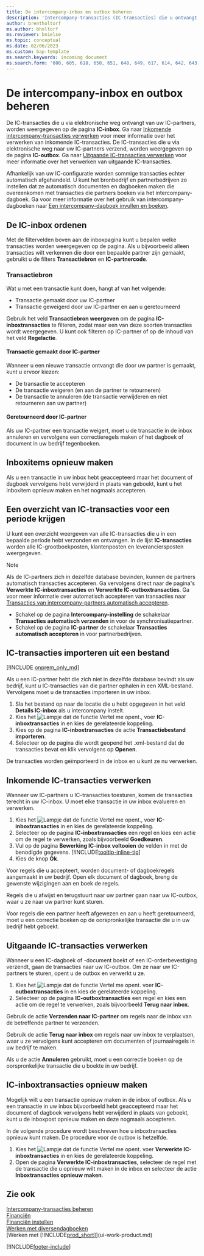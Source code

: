 ```yaml
---
title: De intercompany-inbox en outbox beheren
description: 'Intercompany-transacties (IC-transacties) die u ontvangt van uw partners worden weergegeven in de IC-inbox, waar u ze handmatig of automatisch verwerkt.'
author: brentholtorf
ms.author: bholtorf
ms.reviewer: bnielse
ms.topic: conceptual
ms.date: 02/06/2023
ms.custom: bap-template
ms.search.keywords: incoming document
ms.search.form: '600, 605, 618, 650, 651, 648, 649, 617, 614, 642, 643, 640, 641, 613, 616, 646, 647, 644, 645, 615, 619, 612, 638, 639, 636, 637, 611'
---
```

# <a name="manage-the-intercompany-inbox-and-outbox"></a><a name="manage-the-intercompany-inbox-and-outbox"></a><a name="manage-the-intercompany-inbox-and-outbox"></a>De intercompany-inbox en outbox beheren

De IC-transacties die u via elektronische weg ontvangt van uw IC-partners, worden weergegeven op de pagina **IC-inbox**. Ga naar [Inkomende intercompany-transacties verwerken](#process-incoming-intercompany-transactions) voor meer informatie over het verwerken van inkomende IC-transacties. De IC-transacties die u via elektronische weg naar uw IC-partners verzend, worden weergegeven op de pagina **IC-outbox**. Ga naar [Uitgaande IC-transacties verwerken](#to-process-outgoing-intercompany-transactions) voor meer informatie over het verwerken van uitgaande IC-transacties.

Afhankelijk van uw IC-configuratie worden sommige transacties echter automatisch afgehandeld. U kunt het bronbedrijf en partnerbedrijven zo instellen dat ze automatisch documenten en dagboeken maken die overeenkomen met transacties die partners boeken via het intercompany-dagboek. Ga voor meer informatie over het gebruik van intercompany-dagboeken naar [Een intercompany-dagboek invullen en boeken](intercompany-how-work-documents-journals.md#fill-in-and-post-an-intercompany-journal).  

## <a name="organizing-the-inbox"></a><a name="organizing-the-inbox"></a><a name="organizing-the-inbox"></a>De IC-inbox ordenen

Met de filtervelden boven aan de inboxpagina kunt u bepalen welke transacties worden weergegeven op de pagina. Als u bijvoorbeeld alleen transacties wilt verkennen die door een bepaalde partner zijn gemaakt, gebruikt u de filters **Transactiebron** en **IC-partnercode**.  

### <a name="transaction-source"></a><a name="transaction-source"></a><a name="transaction-source"></a>Transactiebron

Wat u met een transactie kunt doen, hangt af van het volgende:  

* Transactie gemaakt door uw IC-partner  
* Transactie geweigerd door uw IC-partner en aan u geretourneerd  

Gebruik het veld **Transactiebron weergeven** om de pagina **IC-inboxtransacties** te filteren, zodat maar een van deze soorten transacties wordt weergegeven. U kunt ook filteren op IC-partner of op de inhoud van het veld **Regelactie**.  

#### <a name="created-by-intercompany-partner"></a><a name="created-by-intercompany-partner"></a><a name="created-by-intercompany-partner"></a>Transactie gemaakt door IC-partner

 Wanneer u een nieuwe transactie ontvangt die door uw partner is gemaakt, kunt u ervoor kiezen:

* De transactie te accepteren  
* De transactie weigeren (en aan de partner te retourneren)  
* De transactie te annuleren (de transactie verwijderen en niet retourneren aan uw partner)  

#### <a name="returned-from-intercompany-partner"></a><a name="returned-from-intercompany-partner"></a><a name="returned-from-intercompany-partner"></a>Geretourneerd door IC-partner

Als uw IC-partner een transactie weigert, moet u de transactie in de inbox annuleren en vervolgens een correctieregels maken of het dagboek of document in uw bedrijf tegenboeken.  

## <a name="recreating-inbox-entries"></a><a name="recreating-inbox-entries"></a><a name="recreating-inbox-entries"></a>Inboxitems opnieuw maken

Als u een transactie in uw inbox hebt geaccepteerd maar het document of dagboek vervolgens hebt verwijderd in plaats van geboekt, kunt u het inboxitem opnieuw maken en het nogmaals accepteren.  

## <a name="get-an-overview-of-intercompany-transactions-for-a-period"></a><a name="get-an-overview-of-intercompany-transactions-for-a-period"></a><a name="get-an-overview-of-intercompany-transactions-for-a-period"></a>Een overzicht van IC-transacties voor een periode krijgen

U kunt een overzicht weergeven van alle IC-transacties die u in een bepaalde periode hebt verzonden en ontvangen. In de lijst **IC-transacties** worden alle IC-grootboekposten, klantenposten en leveranciersposten weergegeven.

> [!NOTE]  
> Als de IC-partners zich in dezelfde database bevinden, kunnen de partners automatisch transacties accepteren. Ga vervolgens direct naar de pagina's **Verwerkte IC-inboxtransacties** en **Verwerkte IC-outboxtransacties**. Ga voor meer informatie over automatisch accepteren van transacties naar [Transacties van intercompany-partners automatisch accepteren](intercompany-how-setup.md#auto-accept-transactions-from-intercompany-partners).  
>
> * Schakel op de pagina **Intercompany-instelling** de schakelaar **Transacties automatisch verzenden** in voor de synchronisatiepartner.
> * Schakel op de pagina **IC-partner** de schakelaar **Transacties automatisch accepteren** in voor partnerbedrijven.  

## <a name="import-intercompany-transactions-from-a-file"></a><a name="import-intercompany-transactions-from-a-file"></a><a name="import-intercompany-transactions-from-a-file"></a>IC-transacties importeren uit een bestand

[!INCLUDE [onprem_only_md](includes/onprem_only_md.md)]

Als u een IC-partner hebt die zich niet in dezelfde database bevindt als uw bedrijf, kunt u IC-transacties van die partner ophalen in een XML-bestand. Vervolgens moet u de transacties importeren in uw inbox.  

1. Sla het bestand op naar de locatie die u hebt opgegeven in het veld **Details IC-inbox** als u intercompany instelt.  
2. Kies het ![Lampje dat de functie Vertel me opent.](media/ui-search/search_small.png "Vertel me wat u wilt doen"), voer **IC-inboxtransacties** in en kies de gerelateerde koppeling.
3. Kies op de pagina **IC-inboxtransacties** de actie **Transactiebestand importeren**.  
4. Selecteer op de pagina die wordt geopend het .xml-bestand dat de transacties bevat en klik vervolgens op **Openen**.  

De transacties worden geïmporteerd in de inbox en u kunt ze nu verwerken.

## <a name="process-incoming-intercompany-transactions"></a><a name="process-incoming-intercompany-transactions"></a><a name="process-incoming-intercompany-transactions"></a>Inkomende IC-transacties verwerken

Wanneer uw IC-partners u IC-transacties toesturen, komen de transacties terecht in uw IC-inbox. U moet elke transactie in uw inbox evalueren en verwerken.  

1. Kies het ![Lampje dat de functie Vertel me opent.](media/ui-search/search_small.png "Vertel me wat u wilt doen"), voer **IC-inboxtransacties** in en kies de gerelateerde koppeling.  
2. Selecteer op de pagina **IC-inboxtransacties** een regel en kies een actie om de regel te verwerken, zoals bijvoorbeeld **Goedkeuren**.
3. Vul op de pagina **Bewerking IC-inbox voltooien** de velden in met de benodigde gegevens. [!INCLUDE[tooltip-inline-tip](includes/tooltip-inline-tip_md.md)]
4. Kies de knop **Ok**.  

Voor regels die u accepteert, worden document- of dagboekregels aangemaakt in uw bedrijf. Open elk document of dagboek, breng de gewenste wijzigingen aan en boek de regels.  

Regels die u afwijst en terugstuurt naar uw partner gaan naar uw IC-outbox, waar u ze naar uw partner kunt sturen.

Voor regels die een partner heeft afgewezen en aan u heeft geretourneerd, moet u een correctie boeken op de oorspronkelijke transactie die u in uw bedrijf hebt geboekt.

## <a name="to-process-outgoing-intercompany-transactions"></a><a name="to-process-outgoing-intercompany-transactions"></a><a name="to-process-outgoing-intercompany-transactions"></a>Uitgaande IC-transacties verwerken

Wanneer u een IC-dagboek of -document boekt of een IC-orderbevestiging verzendt, gaan de transacties naar uw IC-outbox. Om ze naar uw IC-partners te sturen, opent u de outbox en verwerkt u ze.  

1. Kies het ![Lampje dat de functie Vertel me opent.](media/ui-search/search_small.png "Vertel me wat u wilt doen") voer **IC-outboxtransacties** in en kies de gerelateerde koppeling.  
2. Selecteer op de pagina **IC-outboxtransacties** een regel en kies een actie om de regel te verwerken, zoals bijvoorbeeld **Terug naar inbox**.

Gebruik de actie **Verzenden naar IC-partner** om regels naar de inbox van de betreffende partner te verzenden.

Gebruik de actie **Terug naar inbox** om regels naar uw inbox te verplaatsen, waar u ze vervolgens kunt accepteren om documenten of journaalregels in uw bedrijf te maken.  

Als u de actie **Annuleren** gebruikt, moet u een correctie boeken op de oorspronkelijke transactie die u boekte in uw bedrijf.  

## <a name="recreate-intercompany-inbox-transactions"></a><a name="recreate-intercompany-inbox-transactions"></a><a name="recreate-intercompany-inbox-transactions"></a>IC-inboxtransacties opnieuw maken

Mogelijk wilt u een transactie opnieuw maken in de inbox of outbox. Als u een transactie in uw inbox bijvoorbeeld hebt geaccepteerd maar het document of dagboek vervolgens hebt verwijderd in plaats van geboekt, kunt u de inboxpost opnieuw maken en deze nogmaals accepteren.  

In de volgende procedure wordt beschreven hoe u inboxtransacties opnieuw kunt maken. De procedure voor de outbox is hetzelfde.

1. Kies het ![Lampje dat de functie Vertel me opent.](media/ui-search/search_small.png "Vertel me wat u wilt doen") voer **Verwerkte IC-inboxtransacties** in en kies de gerelateerde koppeling.  
2. Open de pagina **Verwerkte IC-inboxtransacties**, selecteer de regel met de transactie die u opnieuw wilt maken in de inbox en selecteer de actie **Inboxtransacties opnieuw maken**.  

## <a name="see-also"></a><a name="see-also"></a><a name="see-also"></a>Zie ook

[Intercompany-transacties beheren](intercompany-manage.md)  
[Financiën](finance.md)  
[Financiën instellen](finance-setup-finance.md)  
[Werken met diversendagboeken](ui-work-general-journals.md)  
[Werken met [!INCLUDE[prod_short](includes/prod_short.md)]](ui-work-product.md)


[!INCLUDE[footer-include](includes/footer-banner.md)]
